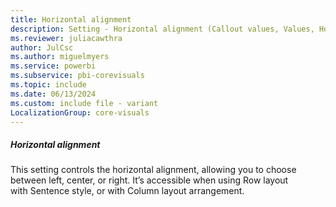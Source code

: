 ```yaml
---
title: Horizontal alignment
description: Setting - Horizontal alignment (Callout values, Values, Horizontal alignment)
ms.reviewer: juliacawthra
author: JulCsc
ms.author: miguelmyers
ms.service: powerbi
ms.subservice: pbi-corevisuals
ms.topic: include
ms.date: 06/13/2024
ms.custom: include file - variant
LocalizationGroup: core-visuals
---
```

##### Horizontal alignment

This setting controls the horizontal alignment, allowing you to choose between left, center, or right. It’s accessible when using Row layout with Sentence style, or with Column layout arrangement.
